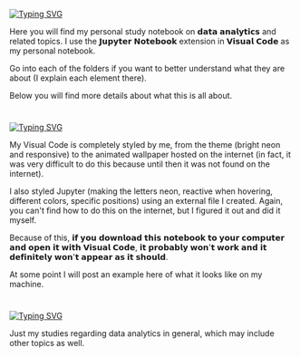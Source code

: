 
 [![Typing SVG](https://readme-typing-svg.demolab.com?font=Fira+Code&weight=700&duration=0.01&center=true&vCenter=true&pause=100000&color=C82F4B&random=false&width=1000&lines=My+Data+Studies+Notebook+%E2%9D%A3)](https://git.io/typing-svg)

Here you will find my personal study notebook on 𝗱𝗮𝘁𝗮 𝗮𝗻𝗮𝗹𝘆𝘁𝗶𝗰𝘀 and related topics. I use the 𝗝𝘂𝗽𝘆𝘁𝗲𝗿 𝗡𝗼𝘁𝗲𝗯𝗼𝗼𝗸 extension in 𝗩𝗶𝘀𝘂𝗮𝗹 𝗖𝗼𝗱𝗲 as my personal notebook.

Go into each of the folders if you want to better understand what they are about (I explain each element there).

Below you will find more details about what this is all about.

#
[![Typing SVG](https://readme-typing-svg.demolab.com?font=Fira+Code&weight=700&size=15&duration=0.1&pause=100000&color=C82F4B&random=false&width=435&lines=How+it+actually+looks+like)](https://git.io/typing-svg)

My Visual Code is completely styled by me, from the theme (bright neon and responsive) to the animated wallpaper hosted on the internet (in fact, it was very difficult to do this because until then it was not found on the internet).

I also styled Jupyter (making the letters neon, reactive when hovering, different colors, specific positions) using an external file I created. Again, you can't find how to do this on the internet, but I figured it out and did it myself.

Because of this, 𝗶𝗳 𝘆𝗼𝘂 𝗱𝗼𝘄𝗻𝗹𝗼𝗮𝗱 𝘁𝗵𝗶𝘀 𝗻𝗼𝘁𝗲𝗯𝗼𝗼𝗸 𝘁𝗼 𝘆𝗼𝘂𝗿 𝗰𝗼𝗺𝗽𝘂𝘁𝗲𝗿 𝗮𝗻𝗱 𝗼𝗽𝗲𝗻 𝗶𝘁 𝘄𝗶𝘁𝗵 𝗩𝗶𝘀𝘂𝗮𝗹 𝗖𝗼𝗱𝗲, 𝗶𝘁 𝗽𝗿𝗼𝗯𝗮𝗯𝗹𝘆 𝘄𝗼𝗻'𝘁 𝘄𝗼𝗿𝗸 𝗮𝗻𝗱 𝗶𝘁 𝗱𝗲𝗳𝗶𝗻𝗶𝘁𝗲𝗹𝘆 𝘄𝗼𝗻'𝘁 𝗮𝗽𝗽𝗲𝗮𝗿 𝗮𝘀 𝗶𝘁 𝘀𝗵𝗼𝘂𝗹𝗱.

At some point I will post an example here of what it looks like on my machine.
#
[![Typing SVG](https://readme-typing-svg.demolab.com?font=Fira+Code&weight=700&size=15&duration=0.1&pause=100000&color=C82F4B&random=false&width=435&lines=What's+in+it%3F)](https://git.io/typing-svg)

Just my studies regarding data analytics in general, which may include other topics as well.